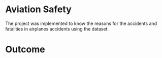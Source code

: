 # Aviation Safety
The project was implemented to know the reasons for the accidents and fatalities in airplanes accidents using the dataset.

# Outcome


